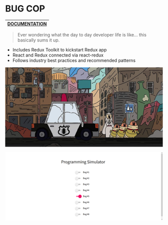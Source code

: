 # BUG COP

|[DOCUMENTATION](https://redux.js.org/ "Redux's Docs")       |
| ------------- |

> Ever wondering what the day to day developer life is like... this basically sums it up. 

  * Includes Redux Toolkit to kickstart Redux app
  * React and Redux connected via react-redux
  * Follows industry best practices and recommended patterns







![alt text](https://github.com/varunswarup0/bug-cop/blob/master/bug-cop.jpg)

![alt text](https://github.com/varunswarup0/bug-cop/blob/master/bugCop.png)
